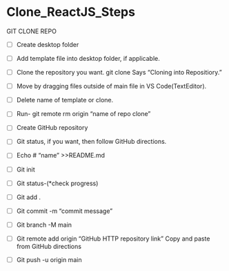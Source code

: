 # Clone_ReactJS_Steps

GIT CLONE REPO

- [ ] Create desktop folder
- [ ] Add template file into desktop folder, if applicable.
- [ ] Clone the repository you want. git clone Says “Cloning into Repositiory.”
- [ ] Move by dragging files outside of main file in VS Code(TextEditor).
- [ ] Delete name of template or clone.
- [ ] Run- git remote rm origin “name of repo clone”
- [ ] Create GitHub repository
- [ ] Git status, if you want, then follow GitHub directions.
- [ ] Echo # “name” >>README.md
- [ ] Git init
- [ ] Git status-(*check progress)
- [ ] Git add .
- [ ] Git commit -m “commit message”
- [ ] Git branch -M main
- [ ] Git remote add origin “GitHub HTTP repository link” Copy and paste from GitHub directions
- [ ] Git push -u origin main

